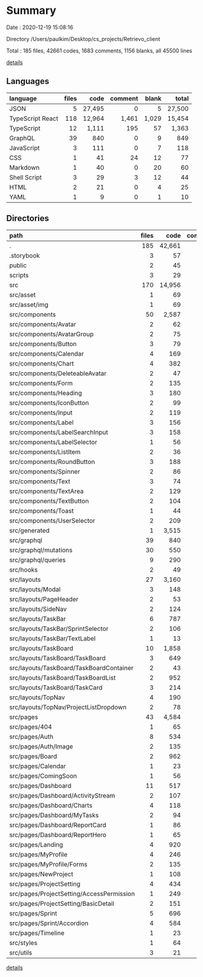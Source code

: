 # Summary

Date : 2020-12-19 15:08:16

Directory /Users/paulkim/Desktop/cs_projects/Retrievo_client

Total : 185 files,  42661 codes, 1683 comments, 1156 blanks, all 45500 lines

[details](details.md)

## Languages
| language | files | code | comment | blank | total |
| :--- | ---: | ---: | ---: | ---: | ---: |
| JSON | 5 | 27,495 | 0 | 5 | 27,500 |
| TypeScript React | 118 | 12,964 | 1,461 | 1,029 | 15,454 |
| TypeScript | 12 | 1,111 | 195 | 57 | 1,363 |
| GraphQL | 39 | 840 | 0 | 9 | 849 |
| JavaScript | 3 | 111 | 0 | 7 | 118 |
| CSS | 1 | 41 | 24 | 12 | 77 |
| Markdown | 1 | 40 | 0 | 20 | 60 |
| Shell Script | 3 | 29 | 3 | 12 | 44 |
| HTML | 2 | 21 | 0 | 4 | 25 |
| YAML | 1 | 9 | 0 | 1 | 10 |

## Directories
| path | files | code | comment | blank | total |
| :--- | ---: | ---: | ---: | ---: | ---: |
| . | 185 | 42,661 | 1,683 | 1,156 | 45,500 |
| .storybook | 3 | 57 | 0 | 7 | 64 |
| public | 2 | 45 | 0 | 4 | 49 |
| scripts | 3 | 29 | 3 | 12 | 44 |
| src | 170 | 14,956 | 1,680 | 1,107 | 17,743 |
| src/asset | 1 | 69 | 0 | 3 | 72 |
| src/asset/img | 1 | 69 | 0 | 3 | 72 |
| src/components | 50 | 2,587 | 88 | 337 | 3,012 |
| src/components/Avatar | 2 | 62 | 1 | 12 | 75 |
| src/components/AvatarGroup | 2 | 75 | 1 | 10 | 86 |
| src/components/Button | 3 | 79 | 1 | 14 | 94 |
| src/components/Calendar | 4 | 169 | 33 | 38 | 240 |
| src/components/Chart | 4 | 382 | 25 | 42 | 449 |
| src/components/DeleteableAvatar | 2 | 47 | 0 | 7 | 54 |
| src/components/Form | 2 | 135 | 3 | 14 | 152 |
| src/components/Heading | 3 | 180 | 1 | 31 | 212 |
| src/components/IconButton | 2 | 99 | 1 | 12 | 112 |
| src/components/Input | 2 | 119 | 1 | 13 | 133 |
| src/components/Label | 3 | 156 | 1 | 16 | 173 |
| src/components/LabelSearchInput | 3 | 158 | 7 | 12 | 177 |
| src/components/LabelSelector | 1 | 56 | 0 | 8 | 64 |
| src/components/ListItem | 2 | 36 | 0 | 10 | 46 |
| src/components/RoundButton | 3 | 188 | 1 | 21 | 210 |
| src/components/Spinner | 2 | 86 | 1 | 12 | 99 |
| src/components/Text | 3 | 74 | 0 | 12 | 86 |
| src/components/TextArea | 2 | 129 | 0 | 8 | 137 |
| src/components/TextButton | 2 | 104 | 0 | 14 | 118 |
| src/components/Toast | 1 | 44 | 0 | 4 | 48 |
| src/components/UserSelector | 2 | 209 | 11 | 27 | 247 |
| src/generated | 1 | 3,515 | 676 | 200 | 4,391 |
| src/graphql | 39 | 840 | 0 | 9 | 849 |
| src/graphql/mutations | 30 | 550 | 0 | 2 | 552 |
| src/graphql/queries | 9 | 290 | 0 | 7 | 297 |
| src/hooks | 2 | 49 | 2 | 16 | 67 |
| src/layouts | 27 | 3,160 | 383 | 227 | 3,770 |
| src/layouts/Modal | 3 | 148 | 1 | 14 | 163 |
| src/layouts/PageHeader | 2 | 53 | 1 | 11 | 65 |
| src/layouts/SideNav | 2 | 124 | 18 | 12 | 154 |
| src/layouts/TaskBar | 6 | 787 | 38 | 75 | 900 |
| src/layouts/TaskBar/SprintSelector | 2 | 106 | 2 | 10 | 118 |
| src/layouts/TaskBar/TextLabel | 1 | 13 | 0 | 4 | 17 |
| src/layouts/TaskBoard | 10 | 1,858 | 220 | 95 | 2,173 |
| src/layouts/TaskBoard/TaskBoard | 3 | 649 | 10 | 33 | 692 |
| src/layouts/TaskBoard/TaskBoardContainer | 2 | 43 | 0 | 7 | 50 |
| src/layouts/TaskBoard/TaskBoardList | 2 | 952 | 210 | 38 | 1,200 |
| src/layouts/TaskBoard/TaskCard | 3 | 214 | 0 | 17 | 231 |
| src/layouts/TopNav | 4 | 190 | 105 | 20 | 315 |
| src/layouts/TopNav/ProjectListDropdown | 2 | 78 | 45 | 10 | 133 |
| src/pages | 43 | 4,584 | 523 | 299 | 5,406 |
| src/pages/404 | 1 | 65 | 0 | 3 | 68 |
| src/pages/Auth | 8 | 534 | 0 | 42 | 576 |
| src/pages/Auth/Image | 2 | 135 | 0 | 6 | 141 |
| src/pages/Board | 2 | 962 | 242 | 27 | 1,231 |
| src/pages/Calendar | 1 | 23 | 0 | 3 | 26 |
| src/pages/ComingSoon | 1 | 56 | 0 | 3 | 59 |
| src/pages/Dashboard | 11 | 517 | 30 | 63 | 610 |
| src/pages/Dashboard/ActivityStream | 2 | 107 | 4 | 14 | 125 |
| src/pages/Dashboard/Charts | 4 | 118 | 0 | 16 | 134 |
| src/pages/Dashboard/MyTasks | 2 | 94 | 3 | 15 | 112 |
| src/pages/Dashboard/ReportCard | 1 | 86 | 20 | 8 | 114 |
| src/pages/Dashboard/ReportHero | 1 | 65 | 1 | 5 | 71 |
| src/pages/Landing | 4 | 920 | 8 | 25 | 953 |
| src/pages/MyProfile | 4 | 246 | 1 | 29 | 276 |
| src/pages/MyProfile/Forms | 2 | 135 | 1 | 17 | 153 |
| src/pages/NewProject | 1 | 108 | 1 | 9 | 118 |
| src/pages/ProjectSetting | 4 | 434 | 7 | 38 | 479 |
| src/pages/ProjectSetting/AccessPermission | 1 | 249 | 0 | 18 | 267 |
| src/pages/ProjectSetting/BasicDetail | 2 | 151 | 7 | 16 | 174 |
| src/pages/Sprint | 5 | 696 | 234 | 54 | 984 |
| src/pages/Sprint/Accordion | 4 | 584 | 234 | 48 | 866 |
| src/pages/Timeline | 1 | 23 | 0 | 3 | 26 |
| src/styles | 1 | 64 | 0 | 3 | 67 |
| src/utils | 3 | 21 | 5 | 6 | 32 |

[details](details.md)